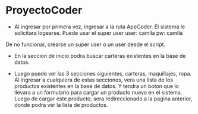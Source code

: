 # ProyectoCoder

* Al ingresar por primera vez, ingresar a la ruta AppCoder. El sistema le solicitara logearse. Puede usar el super user
user: camila
pw: camila

De no funcionar, crearse un super user o un user desde el script.

* En la seccion de inicio podra buscar carteras existentes en la base de datos. 

* Luego puede ver las 3 secciones siguientes, carteras, maquillajes, ropa. Al ingresar a cualquiera de estas secciones, vera una lista de los productos existentes en la base de datos. Y tendra un boton que lo llevara a un formulario para cargar un producto nuevo en el sistema. Luego de cargar este producto, sera redireccionado a la pagina anterior, donde podra ver la lista de productos.